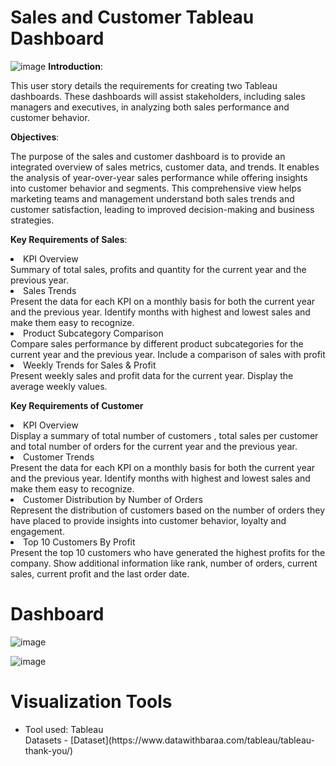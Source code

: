 # Sales and Customer Tableau Dashboard #
![image](https://github.com/user-attachments/assets/191e88b2-9e22-4f36-88ba-e37a630ad2d5)
**Introduction**:

This user story details the requirements for creating two Tableau dashboards. These dashboards will assist stakeholders, including sales managers and executives, in analyzing both sales performance and customer behavior.

**Objectives**:

The purpose of the sales and customer dashboard is to provide an integrated overview of sales metrics, customer data, and trends. It enables the analysis of year-over-year sales performance while offering insights into customer behavior and segments. This comprehensive view helps marketing teams and management understand both sales trends and customer satisfaction, leading to improved decision-making and business strategies.





**Key Requirements of Sales**:

<li>KPI Overview</li> 
Summary of total sales, profits and quantity for the current year and the previous year.


<li>Sales Trends</li>
Present the data for each KPI on a monthly basis for both the current year and the previous year.
Identify months with highest and lowest sales and make them easy to recognize.


<li>Product Subcategory Comparison</li>
Compare sales performance by different product subcategories for the current year and the previous year.
Include a comparison of sales with profit


<li>Weekly Trends for Sales & Profit</li>  
Present weekly sales and profit data for the current year.
Display the average weekly values.











**Key Requirements of Customer**

<li>KPI Overview</li>
Display a summary of total number of customers , total sales per customer and total number of orders for the current year and the previous year.

<li>Customer Trends</li>
Present the data for each KPI on a monthly basis for both the current year and the previous year.
Identify months with highest and lowest sales and make them easy to recognize.

<li>Customer Distribution by Number of Orders</li>
Represent the distribution of customers based on the number of orders they have placed to provide insights into customer behavior, loyalty and engagement.

<li>Top 10 Customers By Profit</li>
Present the top 10 customers who have generated the highest profits for the company.
Show additional information like rank, number of orders, current sales, current profit and the last order date.


<h1><a name='dashboard'>Dashboard</a></h1>

![image](https://github.com/user-attachments/assets/72fa4c06-cb26-4f5d-aeff-b3ba0b089910)

![image](https://github.com/user-attachments/assets/f5f58b96-a93f-47da-a98e-3ae35d511408)

<h1><a name="visualizationtools">Visualization Tools</a></h1>
<ul><li>Tool used: Tableau</li>
Datasets - [Dataset](https://www.datawithbaraa.com/tableau/tableau-thank-you/)

















